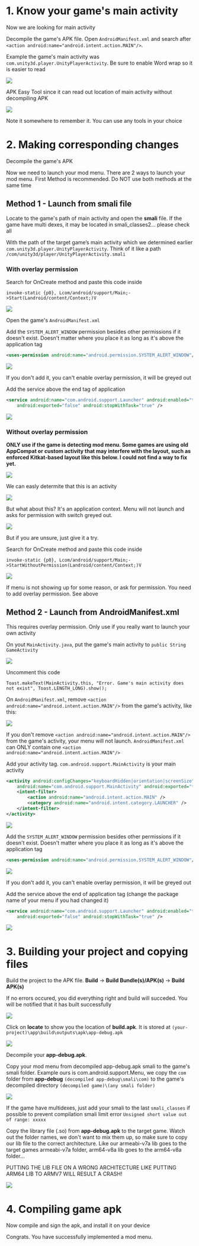 # 1. Know your game's main activity

Now we are looking for main activity

Decompile the game's APK file. Open `AndroidManifest.xml` and search after `<action android:name="android.intent.action.MAIN"/>`.

Example the game's main activity was `com.unity3d.player.UnityPlayerActivity`. Be sure to enable Word wrap so it is easier to read

![](https://i.imgur.com/FfOtc1K.png)

APK Easy Tool since it can read out location of main activity without decompiling APK

![](https://i.imgur.com/JQdPjyZ.png)

Note it somewhere to remember it. You can use any tools in your choice

# 2. Making corresponding changes

Decompile the game's APK

Now we need to launch your mod menu. There are 2 ways to launch your mod menu. First Method is recommended. 
Do NOT use both methods at the same time

## Method 1 - Launch from smali file

Locate to the game's path of main activity and open the **smali** file. If the game have multi dexes, it may be located in smali_classes2... please check all

With the path of the target game’s main activity which we determined earlier `com.unity3d.player.UnityPlayerActivity`. Think of it like a path `/com/unity3d/player/UnityPlayerActivity.smali`

### With overlay permission

Search for OnCreate method and paste this code inside

```
invoke-static {p0}, Lcom/android/support/Main;->Start(Landroid/content/Context;)V
```

![](https://i.imgur.com/TQy3jUY.png)

Open the game's `AndroidManifest.xml`

Add the `SYSTEM_ALERT_WINDOW` permission besides other permissions if it doesn't exist. Doesn't matter where you place it as long as it's above the application tag
```xml
<uses-permission android:name="android.permission.SYSTEM_ALERT_WINDOW"/>
```

![](https://i.imgur.com/XOxLU91.png)

If you don't add it, you can't enable overlay permission, it will be greyed out

Add the service above the end tag of application

```xml
<service android:name="com.android.support.Launcher" android:enabled="true"
    android:exported="false" android:stopWithTask="true" />
```

![](https://i.imgur.com/2Jjd8cY.png)


### Without overlay permission

**ONLY use if the game is detecting mod menu. Some games are using old AppCompat or custom activity that may interfere with the layout, such as enforced Kitkat-based layout like this below. I could not find a way to fix yet.**

![](https://i.imgur.com/tSKGGsy.png)

We can easly determite that this is an activity

![](https://i.imgur.com/iXQD6H6.png)

But what about this? It's an application context. Menu will not launch and asks for permission with switch greyed out.

![](https://i.imgur.com/APZytXN.png)

But if you are unsure, just give it a try.

Search for OnCreate method and paste this code inside

```
invoke-static {p0}, Lcom/android/support/Main;->StartWithoutPermission(Landroid/content/Context;)V
```
 
![](https://i.imgur.com/0KchOjz.png)

If menu is not showing up for some reason, or ask for permission. You need to add overlay permission. See above

## Method 2 - Launch from AndroidManifest.xml

This requires overlay permission. Only use if you really want to launch your own activity

On yout `MainActivity.java`, put the game's main activity to `public String GameActivity`

![](https://i.imgur.com/jdacwvH.png)

Uncomment this code

```
Toast.makeText(MainActivity.this, "Error. Game's main activity does not exist", Toast.LENGTH_LONG).show();
```

On `AndroidManifest.xml`, remove `<action android:name="android.intent.action.MAIN"/>` from the game's activity, like this:

![](https://i.imgur.com/z1RxPjc.png)

If you don't remove `<action android:name="android.intent.action.MAIN"/>` from the game's activity, your menu will not launch. `AndroidManifest.xml` can ONLY contain one `<action android:name="android.intent.action.MAIN"/>`

Add your activity tag. `com.android.support.MainActivity` is your main activity

```xml
<activity android:configChanges="keyboardHidden|orientation|screenSize"
    android:name="com.android.support.MainActivity" android:exported="true">
    <intent-filter>
        <action android:name="android.intent.action.MAIN" />
        <category android:name="android.intent.category.LAUNCHER" />
    </intent-filter>
</activity>
```

![](https://i.imgur.com/ZgbpTm8.png)

Add the `SYSTEM_ALERT_WINDOW` permission besides other permissions if it doesn't exist. Doesn't matter where you place it as long as it's above the application tag
```xml
<uses-permission android:name="android.permission.SYSTEM_ALERT_WINDOW"/>
```

![](https://i.imgur.com/XOxLU91.png)

If you don't add it, you can't enable overlay permission, it will be greyed out

Add the service above the end of application tag (change the package name of your menu if you had changed it)

```xml
<service android:name="com.android.support.Launcher" android:enabled="true"
    android:exported="false" android:stopWithTask="true" />
```

![](https://i.imgur.com/2Jjd8cY.png)

# 3. Building your project and copying files

Build the project to the APK file.
**Build** -> **Build Bundle(s)/APK(s)** -> **Build APK(s)**

If no errors occured, you did everything right and build will succeded. You will be notified that it has built successfully

![](https://i.imgur.com/WpSKV1L.png)

Click on **locate** to show you the location of **build.apk**. It is stored at `(your-project)\app\build\outputs\apk\app-debug.apk`

![](https://i.imgur.com/wBTPSLi.png)

Decompile your **app-debug.apk**.

Copy your mod menu from decompiled app-debug.apk smali to the game's smali folder. Example ours is com.android.support.Menu, we copy the `com` folder from **app-debug** `(decompiled app-debug\smali\com)` to the game's decompiled directory `(decompiled game)\(any smali folder)`

![](https://i.imgur.com/lU3Ne9l.png)
 
If the game have multidexes, just add your smali to the last `smali_classes` if possible to prevent compilation smali limit error `Unsigned short value out of range: xxxxx`

Copy the library file (.so) from **app-debug.apk** to the target game. Watch out the folder names, we don't want to mix them up, so make sure to copy our lib file to the correct architecture. Like our armeabi-v7a lib goes to the target games armeabi-v7a folder, arm64-v8a lib goes to the arm64-v8a folder...

PUTTING THE LIB FILE ON A WRONG ARCHITECTURE LIKE PUTTING ARM64 LIB TO ARMV7 WILL RESULT A CRASH!
 
![](https://i.imgur.com/PXA7dUt.png)
 
# 4. Compiling game apk
 
Now compile and sign the apk, and install it on your device

Congrats. You have successfully implemented a mod menu.

